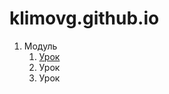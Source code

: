 
# klimovg.github.io
1. Модуль
    1. [Урок](https://xd.adobe.com/view/9b43cec2-68d2-4246-8344-07d146792ec9/screen/08e0804d-e23f-4697-afc1-878e8b0c9131/-/) 
    2. Урок
    3. Урок 
